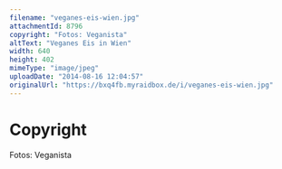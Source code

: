```yaml
---
filename: "veganes-eis-wien.jpg"
attachmentId: 8796
copyright: "Fotos: Veganista"
altText: "Veganes Eis in Wien"
width: 640
height: 402
mimeType: "image/jpeg"
uploadDate: "2014-08-16 12:04:57"
originalUrl: "https://bxq4fb.myraidbox.de/i/veganes-eis-wien.jpg"
---
```


# Copyright

Fotos: Veganista
